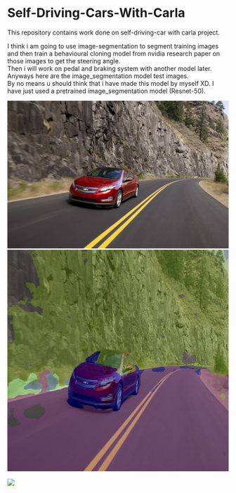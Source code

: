 # Self-Driving-Cars-With-Carla
This repository contains work done on self-driving-car with carla project.

I think i am going to use image-segmentation to segment training images and then train a behavioural cloning model from nvidia research paper on those images to get the steering angle.         
Then i will work on pedal and braking system with another model later.     
Anyways here are the image_segmentation model test images.     
By no means u should think that i have made this model by myself XD. I have just used a pretrained image_segmentation model (Resnet-50).

![Test_Image](https://github.com/TarunTomar122/Self-Driving-Cars-With-Carla/blob/master/image_segmentation_model/test.jpg)
![Predicted_Image](https://github.com/TarunTomar122/Self-Driving-Cars-With-Carla/blob/master/image_segmentation_model/te.jpg)

[![](https://img.shields.io/badge/Donate-Jupyter?style=for-the-badge)](https://razorpay.webug.space/TarunTomar122/Self-Driving-Cars-With-Carla)